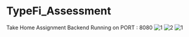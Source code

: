 # TypeFi_Assessment
Take Home Assignment
Backend Running on PORT : 8080
![1](https://github.com/Madushan97/TypeFi_Assessment/assets/66712958/78c9265e-0048-48fc-a2a2-a41fc220e1d0)
![2](https://github.com/Madushan97/TypeFi_Assessment/assets/66712958/43c81d52-d2b3-4d77-bc26-47a92aec9160)
![1](https://github.com/Madushan97/TypeFi_Assessment/assets/66712958/4b1aecf5-2a79-4e02-bd0a-2883a0f357d8)

